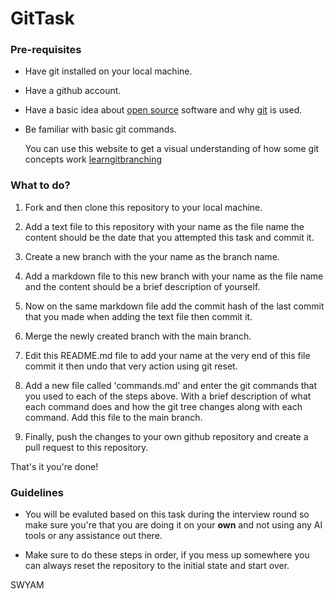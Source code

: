 # GitTask

### Pre-requisites

- Have git installed on your local machine.

- Have a github account.

- Have a basic idea about [open source](https://opensource.com/resources/what-open-source) software and why [git](https://www.youtube.com/watch?v=2ReR1YJrNOM) is used.

- Be familiar with basic git commands.

    You can use this website to get a visual understanding of how some git concepts work [learngitbranching](https://learngitbranching.js.org/)

### What to do?

1. Fork and then clone this repository to your local machine.

2. Add a text file to this repository with your name as the file name the content should be the date that you attempted this task and commit it.

3. Create a new branch with the your name as the branch name.

4. Add a markdown file to this new branch with your name as the file name and the content should be a brief description of yourself.

5. Now on the same markdown file add the commit hash of the last commit that you made when adding the text file then commit it.

5. Merge the newly created branch with the main branch.

6. Edit this README.md file to add your name at the very end of this file commit it then undo that very action using git reset.

7. Add a new file called 'commands.md' and enter the git commands that you used to each of the steps above.
With a brief description of what each command does and how the git tree changes along with each command. Add this file to the main branch.

8. Finally, push the changes to your own github repository and create a pull request to this repository.

That's it you're done!

### Guidelines

- You will be evaluted based on this task during the interview round  so make sure you're that you are doing it on your **own** and not using any AI tools or any assistance out there.

- Make sure to do these steps in order, if you mess up somewhere you can always reset the repository to the initial state and start over.

SWYAM
